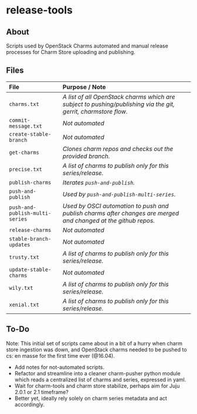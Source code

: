 # release-tools

## About
Scripts used by OpenStack Charms automated and manual release processes for Charm Store uploading and publishing.

## Files
File | Purpose / Note
:--- | :---
```charms.txt``` | *A list of all OpenStack charms which are subject to pushing/publishing via the git, gerrit, charmstore flow.*
```commit-message.txt``` | *Not automated*
```create-stable-branch``` | *Not automated*
```get-charms``` | *Clones charm repos and checks out the provided branch.*
```precise.txt``` | *A list of charms to publish only for this series/release.*
```publish-charms``` | *Iterates ```push-and-publish```.*
```push-and-publish``` | *Used by ```push-and-publish-multi-series```.*
```push-and-publish-multi-series``` | *Used by OSCI automation to push and publish charms after changes are merged and changed at the github repos.*
```release-charms``` | *Not automated*
```stable-branch-updates``` | *Not automated*
```trusty.txt``` | *A list of charms to publish only for this series/release.*
```update-stable-charms``` | *Not automated*
```wily.txt``` | *A list of charms to publish only for this series/release.*
```xenial.txt``` | *A list of charms to publish only for this series/release.*

## To-Do
Note:  This initial set of scripts came about in a bit of a hurry when charm store ingestion was down, and OpenStack charms needed to be pushed to cs: en masse for the first time ever (@16.04).

* Add notes for not-automated scripts.
* Refactor and streamline into a cleaner charm-pusher python module which reads a centralized list of charms and series, expressed in yaml.
* Wait for charm-tools and charm store stabilize, perhaps aim for Juju 2.0.1 or 2.1 timeframe?
* Better yet, ideally rely solely on charm series metadata and act accordingly.

